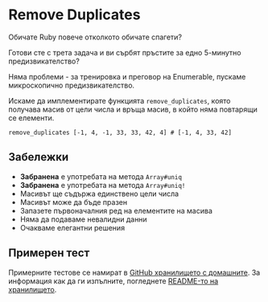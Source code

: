# Remove Duplicates

Обичате Ruby повече отколкото обичате спагети?

Готови сте с трета задача и ви сърбят пръстите за едно 5-минутно
предизвикателство?

Няма проблеми - за тренировка и преговор на Enumerable, пускаме микроскопично
предизвикателство.

Искаме да имплементирате функцията `remove_duplicates`, която получава масив от
цели числа и връща масив, в който няма повтарящи се елементи.

    remove_duplicates [-1, 4, -1, 33, 33, 42, 4] # [-1, 4, 33, 42]

## Забележки

*   **Забранена** е употребата на метода `Array#uniq`
*   **Забранена** е употребата на метода `Array#uniq!`
*   Масивът ще съдържа единствено цели числа
*   Масивът може да бъде празен
*   Запазете първоначалния ред на елементите на масива
*   Няма да подаваме невалидни данни
*   Очакваме елегантни решения

## Примерен тест

Примерните тестове се намират в [GitHub хранилището с домашните](https://github.com/fmi/ruby-homework/blob/master/challenges/04/sample_spec.rb). За информация как да ги изпълните, погледнете [README-то на хранилището](https://github.com/fmi/ruby-homework#readme).
